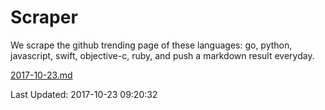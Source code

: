 # Scraper

We scrape the github trending page of these languages: go, python, javascript, swift, objective-c, ruby, and push a markdown result everyday.

[2017-10-23.md](https://github.com/henson/Scraper/blob/master/2017-10-23.md)

Last Updated: 2017-10-23 09:20:32